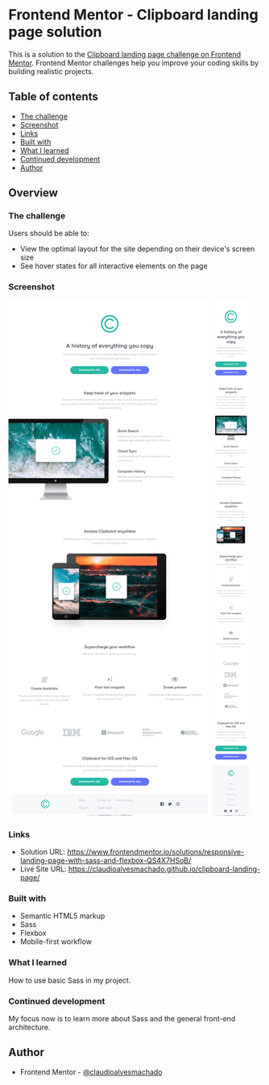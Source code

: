 # Frontend Mentor - Clipboard landing page solution

This is a solution to the [Clipboard landing page challenge on Frontend Mentor](https://www.frontendmentor.io/challenges/clipboard-landing-page-5cc9bccd6c4c91111378ecb9). Frontend Mentor challenges help you improve your coding skills by building realistic projects. 

## Table of contents

  - [The challenge](#the-challenge)
  - [Screenshot](#screenshot)
  - [Links](#links)
  - [Built with](#built-with)
  - [What I learned](#what-i-learned)
  - [Continued development](#continued-development)
- [Author](#author)

## Overview

### The challenge

Users should be able to:

- View the optimal layout for the site depending on their device's screen size
- See hover states for all interactive elements on the page

### Screenshot

![](./design/desktop-screenshot.jpg)
![](./design/mobile-screenshot.jpg)

### Links

- Solution URL: https://www.frontendmentor.io/solutions/responsive-landing-page-with-sass-and-flexbox-QS4X7HSoB/
- Live Site URL: https://claudioalvesmachado.github.io/clipboard-landing-page/

### Built with

- Semantic HTML5 markup
- Sass
- Flexbox
- Mobile-first workflow


### What I learned

How to use basic Sass in my project.


### Continued development

My focus now is to learn more about Sass and the general front-end architecture.


## Author

- Frontend Mentor - [@claudioalvesmachado](https://www.frontendmentor.io/profile/claudioalvesmachado")
